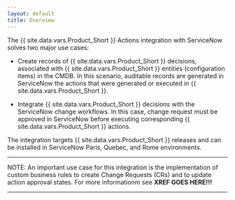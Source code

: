 ```yaml
---
layout: default
title: Overview
---
```


The {{ site.data.vars.Product_Short }} Actions integration with 
ServiceNow solves two major use cases:

* Create records of {{ site.data.vars.Product_Short }} decisions, associated with {{ site.data.vars.Product_Short }} 
  entities (configuration items) in the CMDB. In this scenario, auditable records are generated in 
  ServiceNow the actions that were generated or executed in {{ site.data.vars.Product_Short }}.
  
* Integrate {{ site.data.vars.Product_Short }} decisions with the ServiceNow change workflows. 
  In this case, change request must be approved in ServiceNow before executing corresponding 
  {{ site.data.vars.Product_Short }} actions. 

The integration targets {{ site.data.vars.Product_Short }} releases and can be installed in 
ServiceNow Paris, Quebec, and Rome environments.

---
NOTE:  An important use case for this integration is the implementation of 
custom business rules to create Change Requests (CRs) and to update action approval 
states. For more informationm see <b>XREF GOES HERE!!!</b>

---